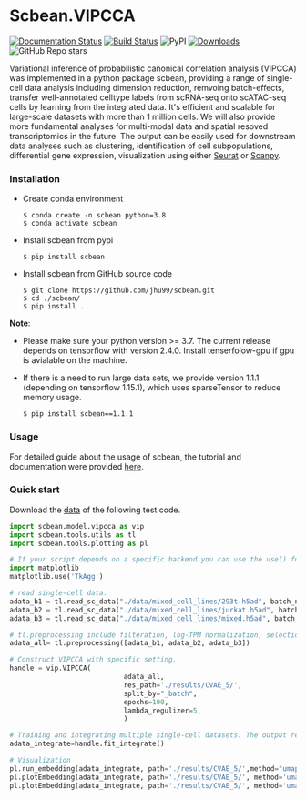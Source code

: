 # Scbean.VIPCCA
[![Documentation Status](https://readthedocs.org/projects/scbean/badge/?version=latest)](https://scbean.readthedocs.io/en/latest/?badge=latest) [![Build Status](https://www.travis-ci.com/jhu99/scbean.svg?branch=main)](https://www.travis-ci.com/jhu99/scbean) ![PyPI](https://img.shields.io/pypi/v/scbean?color=blue) [![Downloads](https://pepy.tech/badge/scbean)](https://pepy.tech/project/scbean) ![GitHub Repo stars](https://img.shields.io/github/stars/jhu99/scbean?color=yellow&style=plastic)

Variational inference of probabilistic canonical correlation analysis (VIPCCA) was implemented in a python package scbean, providing a range of single-cell data analysis including dimension reduction, remvoing batch-effects, transfer well-annotated celltype labels from scRNA-seq onto scATAC-seq cells by learning from the integrated data. It's efficient and scalable for large-scale datasets with more than 1 million cells. We will also provide more fundamental analyses for multi-modal data and spatial resoved transcriptomics in the future. The output can be easily used for downstream data analyses such as clustering, identification of cell subpopulations, differential gene expression, visualization using either [Seurat](https://satijalab.org/seurat/) or [Scanpy](https://scanpy-tutorials.readthedocs.io).


### Installation

- Create conda environment
  
  ```shell
  $ conda create -n scbean python=3.8
  $ conda activate scbean
  ```

- Install scbean from pypi

  ```shell
  $ pip install scbean
  ```

- Install scbean from GitHub source code

  ```shell
  $ git clone https://github.com/jhu99/scbean.git
  $ cd ./scbean/
  $ pip install .
  ```

**Note**: 

- Please make sure your python version >= 3.7. The current release depends on tensorflow with version 2.4.0. Install tenserfolow-gpu if gpu is avialable on the machine.

- If there is a need to run large data sets, we provide version 1.1.1 (depending on tensorflow 1.15.1), which uses sparseTensor to reduce memory usage.

  ```shell
  $ pip install scbean==1.1.1
  ```



### Usage

For detailed guide about the usage of scbean, the tutorial and documentation were provided [here](https://vipcca.readthedocs.io/en/latest/).

### Quick start

Download the [data](http://141.211.10.196/result/test/papers/vipcca/data.tar.gz) of the following test code.

```python
import scbean.model.vipcca as vip
import scbean.tools.utils as tl
import scbean.tools.plotting as pl

# If your script depends on a specific backend you can use the use() function:
import matplotlib
matplotlib.use('TkAgg')

# read single-cell data.
adata_b1 = tl.read_sc_data("./data/mixed_cell_lines/293t.h5ad", batch_name="293t")
adata_b2 = tl.read_sc_data("./data/mixed_cell_lines/jurkat.h5ad", batch_name="jurkat")
adata_b3 = tl.read_sc_data("./data/mixed_cell_lines/mixed.h5ad", batch_name="mixed")

# tl.preprocessing include filteration, log-TPM normalization, selection of highly variable genes.
adata_all= tl.preprocessing([adata_b1, adata_b2, adata_b3])

# Construct VIPCCA with specific setting.
handle = vip.VIPCCA(
							adata_all,
							res_path='./results/CVAE_5/',
							split_by="_batch",
							epochs=100,
							lambda_regulizer=5,
							)

# Training and integrating multiple single-cell datasets. The output results include cell representation in reduced dimensional space and recovered gene expression.
adata_integrate=handle.fit_integrate()

# Visualization
pl.run_embedding(adata_integrate, path='./results/CVAE_5/',method="umap")
pl.plotEmbedding(adata_integrate, path='./results/CVAE_5/', method='umap', group_by="_batch",legend_loc="right margin")
pl.plotEmbedding(adata_integrate, path='./results/CVAE_5/', method='umap', group_by="celltype",legend_loc="on data")
```
